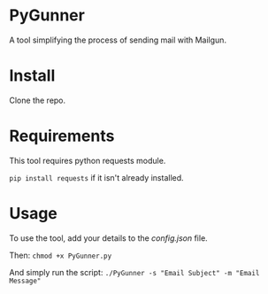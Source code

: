 # PyGunner
A tool simplifying the process of sending mail with Mailgun.

# Install
Clone the repo.

# Requirements
This tool requires python requests module.

`pip install requests` if it isn't already installed.

# Usage

To use the tool, add your details to the *config.json* file.

Then:
`chmod +x PyGunner.py`

And simply run the script:
`./PyGunner -s "Email Subject" -m "Email Message"`